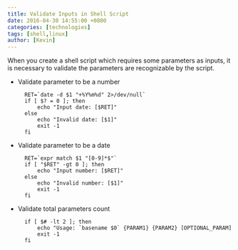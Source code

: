 ```yaml
---
title: Validate Inputs in Shell Script
date: 2016-04-30 14:55:00 +0800
categories: [technologies]
tags: [shell,linux]
author: [Kevin]
---
```


When you create a shell script which requires some parameters as inputs, it is necessary to validate the parameters are recognizable by the script.

* Validate parameter to be a number

        RET=`date -d $1 "+%Y%m%d" 2>/dev/null`
        if [ $? = 0 ]; then
            echo "Input date: [$RET]"
        else
            echo "Invalid date: [$1]"
            exit -1
        fi

* Validate parameter to be a date

        RET=`expr match $1 "[0-9]*$"`
        if [ "$RET" -gt 0 ]; then
            echo "Input number: [$RET]"
        else
            echo "Invalid number: [$1]"
            exit -1
        fi
        
* Validate total parameters count

        if [ $# -lt 2 ]; then
            echo "Usage: `basename $0` {PARAM1} {PARAM2} [OPTIONAL_PARAM]
            exit -1
        fi

